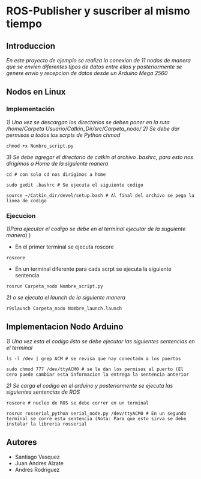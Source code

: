 # ROS-Publisher y suscriber al mismo tiempo

## Introduccion

_En este proyecto de ejemplo se realiza la conexion de 11 nodos de manera que se envien diferentes tipos de datos entre ellos y posteriormente se genere envio y recepcion de datos desde un Arduino Mega 2560_

## Nodos en Linux

### Implementación

_1) Una vez se descargan los directorios se deben poner en la ruta /home/Carpeta Usuario/Catkin_Dir/src/Carpeta_nodo/_
_2) Se debe dar permisos a todos los scrpts de Python chmod_ 
```
chmod +x Nombre_script.py
```
_3) Se debe agregar el directorio de catkin al archivo .bashrc, para esto nos dirigimos a Home de la siguiente manera_

```
cd # con solo cd nos dirigimos a home

sudo gedit .bashrc # Se ejecuta el siguiente codigo

source ~/Catkin_dir/devel/setup.bash # Al final del archivo se pega la linea de codigo

```

### Ejecucion

_1)Para ejecutar el codigo se debe en el terminal ejecutar de la suguiente manera_) )

* En el primer terminal se ejecuta roscore
```
roscore
```


* En un terminal diferente para cada scrpt se ejecuta la siguiente sentencia
```
rosrun Carpeta_nodo Nombre_script.py
```
_2) o se ejecuta el launch de la siguiente manera_

```
r9slaunch Carpeta_nodo Nombre_launch.launch

```

## Implementacion Nodo Arduino

_1) Una vez esta el codigo listo se debe ejecutar las siguientes sentencias en el terminal_
```
ls -l /dev | grep ACM # se revisa que hay conectado a los puertos

sudo chmod 777 /dev/ttyACM0 # se le dan los permisos al puerto (El cero puede cambiar esta informacion la entrega la sentencia anterior
```

_2) Se carga el codigo en el arduino y posteriormente se ejecuta las siguientes sentencias de ROS_
```
roscore # nucleo de ROS se debe correr en un terminal

rosrun rosserial_python serial_node.py /dev/ttyACM0 # En un segundo terminal se corre esta sentencia (Nota: Para que esto sirva se debe instalar la libreria rosserial
```

## Autores

* Santiago Vasquez
* Juan Andres Alzate
* Andres Rodriguez

